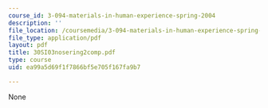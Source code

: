 ```yaml
---
course_id: 3-094-materials-in-human-experience-spring-2004
description: ''
file_location: /coursemedia/3-094-materials-in-human-experience-spring-2004/ea99a5d69f1f7866bf5e705f167fa9b7_30SI03nosering2comp.pdf
file_type: application/pdf
layout: pdf
title: 30SI03nosering2comp.pdf
type: course
uid: ea99a5d69f1f7866bf5e705f167fa9b7

---
```

None